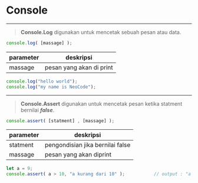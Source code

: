 # Console
____
> **Console.Log** digunakan untuk mencetak sebuah pesan atau data.

```javascript
console.log( [massage] );
```
|parameter|deskripsi|
|----|----|
|massage|pesan yang akan di print|
```javascript
console.log("hello world");
console.log("my name is NeoCode");
```
______
> **Console.Assert** digunakan untuk mencetak pesan ketika statment bernilai ***false***.
```javascript
console.assert( [statment] , [massage] );
```
|parameter|deskripsi|
|----|----|
|statment|pengondisian jika bernilai false|
|massage|pesan yang akan diprint|
```javascript
let a = 9;
console.assert( a > 10, "a kurang dari 10" );           // output : "a kurang dari 10"
```
